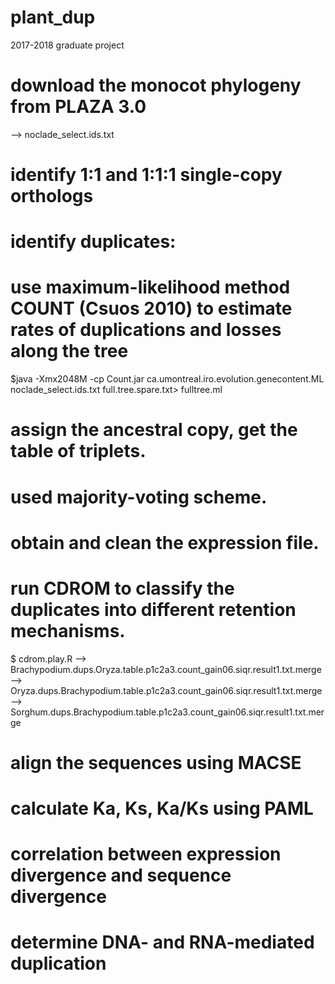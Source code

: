 # plant_dup
2017-2018 graduate project

# download the monocot phylogeny from PLAZA 3.0
--> noclade_select.ids.txt

# identify 1:1 and 1:1:1 single-copy orthologs
# identify duplicates:
# use maximum-likelihood method COUNT (Csuos 2010) to estimate rates of duplications and losses along the tree
  $java -Xmx2048M -cp Count.jar ca.umontreal.iro.evolution.genecontent.ML noclade_select.ids.txt full.tree.spare.txt>          fulltree.ml
  
# assign the ancestral copy, get the table of triplets.
# used majority-voting scheme.

# obtain and clean the expression file.


# run CDROM to classify the duplicates into different retention mechanisms.
$ cdrom.play.R
--> Brachypodium.dups.Oryza.table.p1c2a3.count_gain06.siqr.result1.txt.merge
--> Oryza.dups.Brachypodium.table.p1c2a3.count_gain06.siqr.result1.txt.merge
--> Sorghum.dups.Brachypodium.table.p1c2a3.count_gain06.siqr.result1.txt.merge

# align the sequences using MACSE
# calculate Ka, Ks, Ka/Ks using PAML

# correlation between expression divergence and sequence divergence

# determine DNA- and RNA-mediated duplication

# 
